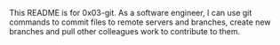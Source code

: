 This README is for 0x03-git.
As a software engineer, I can use git commands to commit files to remote servers and branches, create new branches and pull other colleagues work to contribute to them. 
